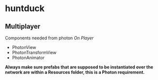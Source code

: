 # huntduck

## Multiplayer
Components needed from photon
_On Player_
- PhotonView
- PhotonTransformView
- PhotonAnimator


**Always make sure prefabs that are supposed to be instantiated over the network are within a Resources folder, this is a Photon requirement.**
